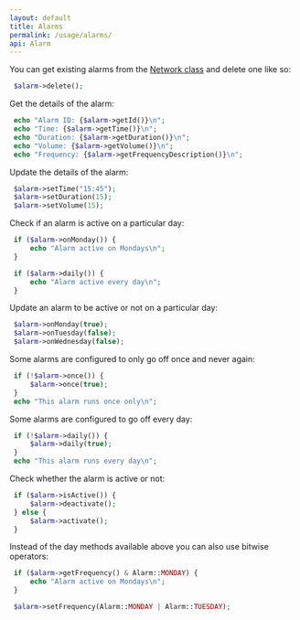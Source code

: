 ```yaml
---
layout: default
title: Alarms
permalink: /usage/alarms/
api: Alarm
---
```


You can get existing alarms from the [Network class](../getting-started/#alarms) and delete one like so:

~~~php
 $alarm->delete();
~~~


Get the details of the alarm:

~~~php
 echo "Alarm ID: {$alarm->getId()}\n";
 echo "Time: {$alarm->getTime()}\n";
 echo "Duration: {$alarm->getDuration()}\n";
 echo "Volume: {$alarm->getVolume()}\n";
 echo "Frequency: {$alarm->getFrequencyDescription()}\n";
~~~


Update the details of the alarm:

~~~php
 $alarm->setTime("15:45");
 $alarm->setDuration(15);
 $alarm->setVolume(15);
~~~


Check if an alarm is active on a particular day:

~~~php
 if ($alarm->onMonday()) {
     echo "Alarm active on Mondays\n";
 }

 if ($alarm->daily()) {
     echo "Alarm active every day\n";
 }
~~~


Update an alarm to be active or not on a particular day:

~~~php
 $alarm->onMonday(true);
 $alarm->onTuesday(false);
 $alarm->onWednesday(false);
~~~


Some alarms are configured to only go off once and never again:

~~~php
 if (!$alarm->once()) {
     $alarm->once(true);
 }
 echo "This alarm runs once only\n";
~~~


Some alarms are configured to go off every day:

~~~php
 if (!$alarm->daily()) {
     $alarm->daily(true);
 }
 echo "This alarm runs every day\n";
~~~


Check whether the alarm is active or not:

~~~php
 if ($alarm->isActive()) {
     $alarm->deactivate();
 } else {
     $alarm->activate();
 }
~~~


Instead of the day methods available above you can also use bitwise operators:

~~~php
 if ($alarm->getFrequency() & Alarm::MONDAY) {
     echo "Alarm active on Mondays\n";
 }

 $alarm->setFrequency(Alarm::MONDAY | Alarm::TUESDAY);
~~~
